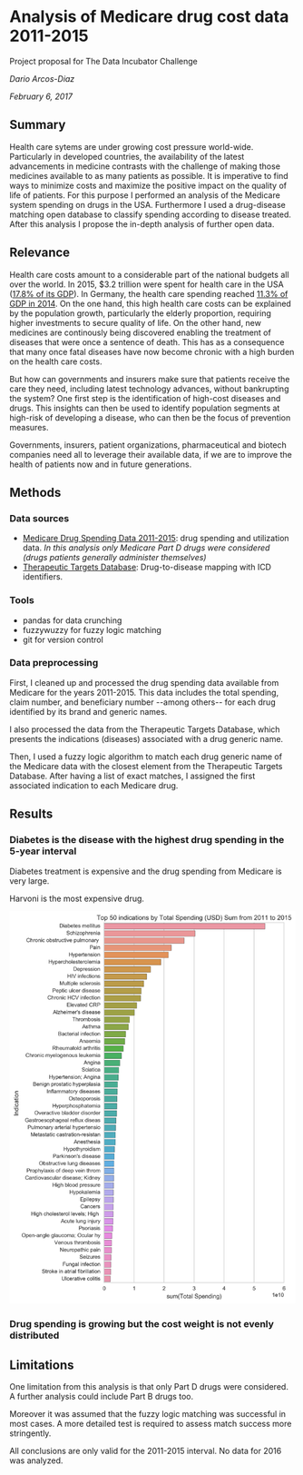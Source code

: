 # Analysis of Medicare drug cost data 2011-2015

Project proposal for The Data Incubator Challenge

_Dario Arcos-Diaz_

_February 6, 2017_

## Summary

Health care sytems are under growing cost pressure world-wide. Particularly in developed countries, the availability of the latest advancements in medicine contrasts with the challenge of making those medicines available to as many patients as possible. It is imperative to find ways to minimize costs and maximize the positive impact on the quality of life of patients. For this purpose I performed an analysis of the Medicare system spending on drugs in the USA. Furthermore I used a drug-disease matching open database to classify spending according to disease treated. After this analysis I propose the in-depth analysis of further open data. 

## Relevance

Health care costs amount to a considerable part of the national budgets all over the world. In 2015, $3.2 trillion were spent for health care in the USA ([17.8% of its GDP](https://www.cms.gov/research-statistics-data-and-systems/statistics-trends-and-reports/nationalhealthexpenddata/nationalhealthaccountshistorical.html)).  In Germany, the health care spending reached [11.3% of GDP in 2014](http://data.worldbank.org/indicator/SH.XPD.TOTL.ZS?locations=DE). On the one hand, this high health care costs can be explained by the population growth, particularly the elderly proportion, requiring higher investments to secure quality of life. On the other hand, new medicines are continously being discovered enabling the treatment of diseases that were once a sentence of death. This has as a consequence that many once fatal diseases have now become chronic with a high burden on the health care costs.

But how can governments and insurers make sure that patients receive the care they need, including latest technology advances, without bankrupting the system? One first step is the identification of high-cost diseases and drugs. This insights can then be used to identify population segments at high-risk of developing a disease, who can then be the focus of prevention measures.

Governments, insurers, patient organizations, pharmaceutical and biotech companies need all to leverage their available data, if we are to improve the health of patients now and in future generations.

## Methods

### Data sources

- [Medicare Drug Spending Data 2011-2015](https://www.cms.gov/Research-Statistics-Data-and-Systems/Statistics-Trends-and-Reports/Information-on-Prescription-Drugs/2015MedicareData.html): drug spending and utilization data. _In this analysis only Medicare Part D drugs were considered (drugs patients generally administer themselves)_
- [Therapeutic Targets Database](http://bidd.nus.edu.sg/BIDD-Databases/TTD/TTD_Download.asp): Drug-to-disease mapping with ICD identifiers.

### Tools

- pandas for data crunching
- fuzzywuzzy for fuzzy logic matching
- git for version control

### Data preprocessing

First, I cleaned up and processed the drug spending data available from Medicare for the years 2011-2015. This data includes the total spending, claim number, and beneficiary number --among others-- for each drug identified by its brand and generic names.

I also processed the data from the Therapeutic Targets Database, which presents the indications (diseases) associated with a drug generic name.

Then, I used a fuzzy logic algorithm to match each drug generic name of the Medicare data with the closest element from the Therapeutic Targets Database. After having a list of exact matches, I assigned the first associated indication to each Medicare drug.

## Results

### Diabetes is the disease with the highest drug spending in the 5-year interval

Diabetes treatment is expensive and the drug spending from Medicare is very large.

Harvoni is the most expensive drug.

![Plot 1](https://github.com/dariodata/medicare-drug-cost/blob/master/Top_50_indications_spending.png)

### Drug spending is growing but the cost weight is not evenly distributed


## Limitations

One limitation from this analysis is that only Part D drugs were considered. A further analysis could include Part B drugs too.

Moreover it was assumed that the fuzzy logic matching was successful in most cases. A more detailed test is required to assess match success more stringently.

All conclusions are only valid for the 2011-2015 interval. No data for 2016 was analyzed.